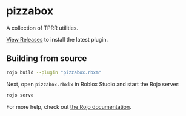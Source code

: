 
# pizzabox

A collection of TPRR utilities.

[View Releases](https://github.com/Helloburp/pizzabox/releases) to install the latest plugin.

## Building from source

```bash
rojo build --plugin "pizzabox.rbxm"
```

Next, open `pizzabox.rbxlx` in Roblox Studio and start the Rojo server:

```bash
rojo serve
```

For more help, check out [the Rojo documentation](https://rojo.space/docs).
